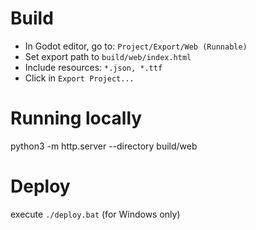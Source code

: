 # Build

- In Godot editor, go to: `Project/Export/Web (Runnable)`
- Set export path to `build/web/index.html`
- Include resources: `*.json, *.ttf`
- Click in `Export Project...`

# Running locally
python3 -m http.server --directory build/web

# Deploy
execute `./deploy.bat` (for Windows only)
